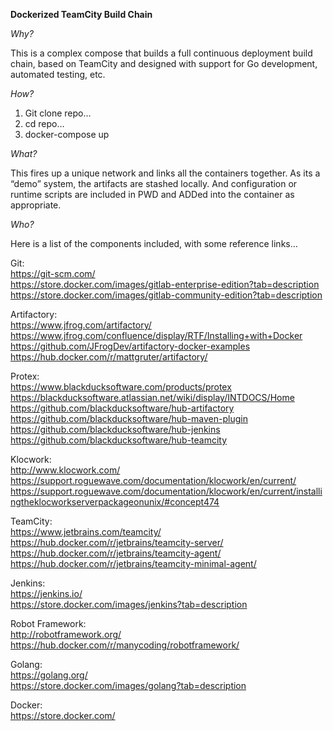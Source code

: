 **Dockerized TeamCity Build Chain**

_Why?_  

This is a complex compose that builds a full continuous deployment build chain, based on TeamCity and designed with support for Go development, automated testing, etc.

_How?_  

1. Git clone repo…
2. cd repo…
3. docker-compose up

_What?_

This fires up a unique network and links all the containers together. As its a “demo” system, the artifacts are stashed locally. And configuration or runtime scripts are included in PWD and ADDed into the container as appropriate.

_Who?_  

Here is a list of the components included, with some reference links…

Git:  
	https://git-scm.com/  
	https://store.docker.com/images/gitlab-enterprise-edition?tab=description  
	https://store.docker.com/images/gitlab-community-edition?tab=description  

Artifactory:  
        https://www.jfrog.com/artifactory/  
	https://www.jfrog.com/confluence/display/RTF/Installing+with+Docker  
	https://github.com/JFrogDev/artifactory-docker-examples  
	https://hub.docker.com/r/mattgruter/artifactory/  

Protex:  
	https://www.blackducksoftware.com/products/protex  
	https://blackducksoftware.atlassian.net/wiki/display/INTDOCS/Home  
	https://github.com/blackducksoftware/hub-artifactory  
	https://github.com/blackducksoftware/hub-maven-plugin  
	https://github.com/blackducksoftware/hub-jenkins  
	https://github.com/blackducksoftware/hub-teamcity  
	
Klocwork:  
	http://www.klocwork.com/  
	https://support.roguewave.com/documentation/klocwork/en/current/  
	https://support.roguewave.com/documentation/klocwork/en/current/installingtheklocworkserverpackageonunix/#concept474  

TeamCity:  
	https://www.jetbrains.com/teamcity/  
	https://hub.docker.com/r/jetbrains/teamcity-server/  
	https://hub.docker.com/r/jetbrains/teamcity-agent/  
	https://hub.docker.com/r/jetbrains/teamcity-minimal-agent/  

Jenkins:  
	https://jenkins.io/  
	https://store.docker.com/images/jenkins?tab=description  

Robot Framework:  
	http://robotframework.org/  
	https://hub.docker.com/r/manycoding/robotframework/  

Golang:  
	https://golang.org/  
	https://store.docker.com/images/golang?tab=description  

Docker:  
	https://store.docker.com/  
